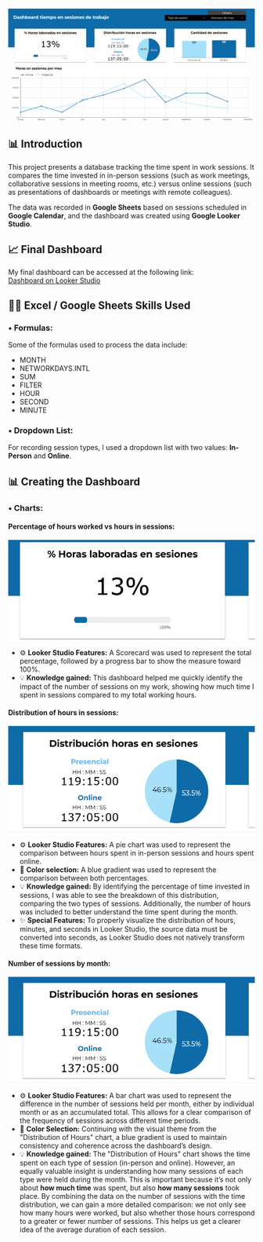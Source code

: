 ![Percentage of hours worked](images/Principal.gif)  

## 📊 Introduction
This project presents a database tracking the time spent in work sessions. It compares the time invested in in-person sessions (such as work meetings, collaborative sessions in meeting rooms, etc.) versus online sessions (such as presentations of dashboards or meetings with remote colleagues).

The data was recorded in **Google Sheets** based on sessions scheduled in **Google Calendar**, and the dashboard was created using **Google Looker Studio**.

## 📈 Final Dashboard
My final dashboard can be accessed at the following link:  
[Dashboard on Looker Studio](https://lookerstudio.google.com/reporting/cb6ba335-319e-4b22-9fac-7c2b53419d45)

## 🧑‍💻 Excel / Google Sheets Skills Used
### • Formulas:
Some of the formulas used to process the data include:
- MONTH
- NETWORKDAYS.INTL
- SUM
- FILTER
- HOUR
- SECOND
- MINUTE

### • Dropdown List:
For recording session types, I used a dropdown list with two values: **In-Person** and **Online**.

## 📊 Creating the Dashboard
### • Charts:
#### Percentage of hours worked vs hours in sessions:
![Percentage of hours worked](images/PT1.gif)  

- ⚙️ **Looker Studio Features:** A Scorecard was used to represent the total percentage, followed by a progress bar to show the measure toward 100%.
- 💡 **Knowledge gained:** This dashboard helped me quickly identify the impact of the number of sessions on my work, showing how much time I spent in sessions compared to my total working hours.

#### Distribution of hours in sessions:  
![Distribution of hours in sessions](images/PT2.gif)  

- ⚙️ **Looker Studio Features:** A pie chart was used to represent the comparison between hours spent in in-person sessions and hours spent online.  
- 🎨 **Color selection:** A blue gradient was used to represent the comparison between both percentages.  
- 💡 **Knowledge gained:** By identifying the percentage of time invested in sessions, I was able to see the breakdown of this distribution, comparing the two types of sessions. Additionally, the number of hours was included to better understand the time spent during the month.  
- ✨ **Special Features:** To properly visualize the distribution of hours, minutes, and seconds in Looker Studio, the source data must be converted into seconds, as Looker Studio does not natively transform these time formats.

#### Number of sessions by month:  
![Number of sessions by month](images/PT2.gif)  

- ⚙️ **Looker Studio Features:** A bar chart was used to represent the difference in the number of sessions held per month, either by individual month or as an accumulated total. This allows for a clear comparison of the frequency of sessions across different time periods.  
- 🎨 **Color Selection:** Continuing with the visual theme from the "Distribution of Hours" chart, a blue gradient is used to maintain consistency and coherence across the dashboard’s design.  
- 💡 **Knowledge gained:** The "Distribution of Hours" chart shows the time spent on each type of session (in-person and online). However, an equally valuable insight is understanding how many sessions of each type were held during the month. This is important because it’s not only about **how much time** was spent, but also **how many sessions** took place. By combining the data on the number of sessions with the time distribution, we can gain a more detailed comparison: we not only see how many hours were worked, but also whether those hours correspond to a greater or fewer number of sessions. This helps us get a clearer idea of the average duration of each session.


